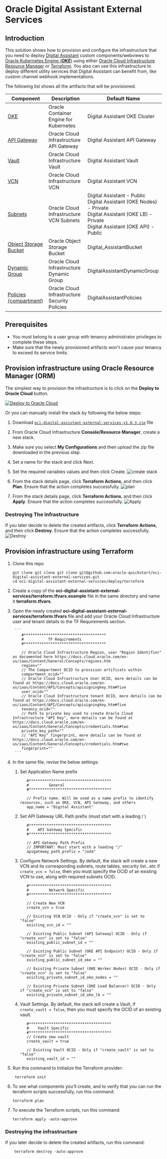 # Oracle Digital Assistant External Services

## Introduction

This solution shows how to provision and configure the infrastructure that you need to deploy [Digital Assistant](https://docs.oracle.com/en-us/iaas/digital-assistant/index.html) custom components/webviews to [Oracle Kubernetes Engine (**_OKE_**)](https://docs.oracle.com/en-us/iaas/Content/ContEng/Concepts/contengoverview.htm) using either [Oracle Cloud Infrastructure Resource Manager](https://docs.cloud.oracle.com/en-us/iaas/Content/ResourceManager/Concepts/resourcemanager.htm) or [Terraform](https://www.terraform.io/docs/providers/oci/index.html). You also can use this infrastructure to deploy different utility services that Digital Assistant can benefit from, like custom channel webhook implementations.

The following list shows all the artifacts that will be provisioned.

| Component                                                                                                           | Description                                         | Default Name             
|---------------------------------------------------------------------------------------------------------------------|-----------------------------------------------------|-------------------------
| [OKE](https://docs.oracle.com/en-us/iaas/Content/ContEng/Concepts/contengoverview.htm)                              | Oracle Container Engine for Kubernetes              | Digital Assistant OKE Cluster
| [API Gateway](https://docs.cloud.oracle.com/en-us/iaas/Content/APIGateway/Concepts/apigatewayconcepts.htm)          | Oracle Cloud Infrastructure API Gateway             | Digital Assistant API Gateway 
| [Vault](https://docs.oracle.com/en-us/iaas/Content/KeyManagement/Concepts/keyoverview.htm#Overview_of_Vault)        | Oracle Cloud Infrastructure Vault                   | Digital Assistant Vault 
| [VCN](https://docs.cloud.oracle.com/en-us/iaas/Content/Network/Tasks/managingVCNs.htm#VCNsandSubnets)               | Oracle Cloud Infrastructure VCN                     | Digital Assistant VCN
| [Subnets](https://docs.cloud.oracle.com/en-us/iaas/Content/Network/Tasks/managingVCNs.htm#VCNsandSubnets)           | Oracle Cloud Infrastructure VCN Subnets             | Digital Assistant - Public <br>Digital Assistant (OKE Nodes) - Private <br>Digital Assistant (OKE LB) - Private <br> Digital Assistant (OKE API) - Public
| [Object Storage Bucket](https://docs.oracle.com/en-us/iaas/Content/Object/Concepts/objectstorageoverview.htm)       | Oracle Object Storage Bucket                        | Digital_AssistantBucket
| [Dynamic Group](https://docs.cloud.oracle.com/en-us/iaas/Content/Identity/Tasks/managingdynamicgroups.htm)          | Oracle Cloud Infrastructure Dynamic Group           | DigitalAssistantDynamicGroup 
| [Policies (compartment)](https://docs.cloud.oracle.com/en-us/iaas/Content/Identity/Concepts/policygetstarted.htm)   | Oracle Cloud Infrastructure Security Policies       | DigitalAssistantPolicies

## Prerequisites

- You must belong to a user group with tenancy administrator privileges to complete these steps.
- Make sure that the newly provisioned artifacts won't cause your tenancy to exceed its service limits.

## Provision infrastructure using Oracle Resource Manager (ORM)

The simplest way to provision the infrastructure is to click on the **Deploy to Oracle Cloud** button.

[![Deploy to Oracle Cloud](https://oci-resourcemanager-plugin.plugins.oci.oraclecloud.com/latest/deploy-to-oracle-cloud.svg)](https://cloud.oracle.com/resourcemanager/stacks/create?zipUrl=https://github.com/oracle-quickstart/oci-digital-assistant-external-services/releases/download/V1.0.3/oci-digital-assistant-external-services-v1.0.3.zip)

Or you can manually install the stack by following the below steps:

1. Download [`oci-digital-assistant-external-services-v1.0.3.zip`](../../releases/download/V1.0.3/oci-digital-assistant-external-services-v1.0.3.zip) file
1. From Oracle Cloud Infrastructure **Console/Resource Manager**, create a new stack.
1. Make sure you select **My Configurations** and then upload the zip file downloaded in the previous step.
1. Set a name for the stack and click Next.
1. Set the required variables values and then click Create.
    ![create stack](images/create_stack.gif)

1. From the stack details page, click **Terraform Actions**, and then click **Plan**. Ensure that the action completes successfully.
    ![plan](images/plan.png)

1. From the stack details page, click **Terraform Actions**, and then click **Apply**. Ensure that the action completes successfully.
    ![Apply](images/apply.png)

### Destroying The Infrastructure

If you later decide to delete the created artifacts, click **Terraform Actions**, and then click **Destroy**. Ensure that the action completes successfully.
    ![Destroy](images/destroy.png)

## Provision infrastructure using Terraform

1. Clone this repo

   ```
   git clone git clone git clone git@github.com:oracle-quickstart/oci-digital-assistant-external-services.git
   cd oci-digital-assistant-external-services/deploy/terraform
   ```

1. Create a copy of the **oci-digital-assistant-external-services/terraform.tfvars.example** file in the same directory and name it **terraform.tfvars**.
1. Open the newly created **oci-digital-assistant-external-services/terraform.tfvars** file and add your Oracle Cloud Infrastructure user and tenant details to the TF Requirements section.

        ```
           #*************************************
           #           TF Requirements
           #*************************************
           
           // Oracle Cloud Infrastructure Region, user "Region Identifier" as documented here https://docs.cloud.oracle.com/en-us/iaas/Content/General/Concepts/regions.htm
           region=""
           // The Compartment OCID to provision artificats within
           compartment_ocid=""
           // Oracle Cloud Infrastructure User OCID, more details can be found at https://docs.cloud.oracle.com/en-us/iaas/Content/API/Concepts/apisigningkey.htm#five
           user_ocid=""
           // Oracle Cloud Infrastructure tenant OCID, more details can be found at https://docs.cloud.oracle.com/en-us/iaas/Content/API/Concepts/apisigningkey.htm#five
           tenancy_ocid=""
           // Path to private key used to create Oracle Cloud Infrastructure "API Key", more details can be found at https://docs.cloud.oracle.com/en-us/iaas/Content/General/Concepts/credentials.htm#two
           private_key_path=""
           // "API Key" fingerprint, more details can be found at https://docs.cloud.oracle.com/en-us/iaas/Content/General/Concepts/credentials.htm#two
           fingerprint=""
        ```
1. In the same file, revise the below settings:
   1. Set Application Name prefix
      ```
         #*************************************
         #         General
         #*************************************
         
         // Prefix name. Will be used as a name prefix to identify resources, such as OKE, VCN, API Gateway, and others
         app_name = "Digital Assistant"
      ```
   1. Set API Gateway URL Path prefix (must start with a leading / )
      ```
         #*************************************
         #    API Gateway Specific
         #*************************************
         
         // API Gateway Path Prefix
         // IMPORTANT: Must start with a leading "/"
         apigateway_path_prefix = "/oda"
      ```
   1. Configure Network Settings. By default, the stack will create a new VCN and its corresponding subnets, route tables, security list...etc
      if ```create_vcn = false```, then you must specify the OCID of an existing VCN to use, along with required subnets OCID.
      ```
         #*************************************
         #         Network Specific
         #*************************************
         
         // Create New VCN
         create_vcn = true
         
         // Existing VCN OCID - Only if "create_vcn" is set to "false"
         existing_vcn_id = ""
         
         // Existing Public Subnet (API Gateway) OCID - Only if "create_vcn" is set to "false"
         existing_public_subnet_id = ""
         
         // Existing Public Subnet (OKE API Endpoint) OCID - Only if "create_vcn" is set to "false"
         existing_public_subnet_id_oke = ""
         
         // Existing Private Subnet (OKE Worker Nodes) OCID - Only if "create_vcn" is set to "false"
         existing_private_subnet_id_oke_nodes = ""
         
         // Existing Private Subnet (OKE Load Balancer) OCID - Only if "create_vcn" is set to "false"
         existing_private_subnet_id_oke_lb = ""
      ```
   1. Vault Settings. By default, the stack will create a Vault, if ```create_vault = false```, then you must specify the OCID of an existing vault.
      ```
         #*************************************
         #    Vault Specific
         #*************************************
         // Create new vault
         create_vault = true
         
         // Existing Vault OCID - Only if "create_vault" is set to "false"
         existing_vault_id = ""
      ```
   
1. Run this command to Initialize the Terraform provider:

   ```shell
    terraform init
   ```

1. To see what components you'll create, and to verify that you can run the terraform scripts successfully, run this command:

    ```shell
    terraform plan
   ```

1. To execute the Terraform scripts, run this command:

    ```shell
    terraform apply -auto-approve
   ```

### Destroying the infrastructure

If you later decide to delete the created artifacts, run this command:

```shell
    terraform destroy -auto-approve
```

[magic_button]: https://oci-resourcemanager-plugin.plugins.oci.oraclecloud.com/latest/deploy-to-oracle-cloud.svg
[magic_stack]: https://cloud.oracle.com/resourcemanager/stacks/create?zipUrl=https://github.com/oracle-quickstart/oci-digital-assistant-external-services/releases/download/V1.0.1/oci-digital-assistant-external-services-v1.0.1.zip
